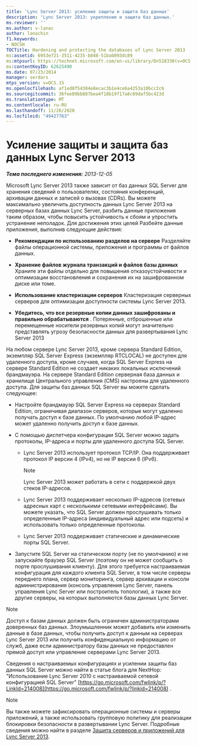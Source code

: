 ```yaml
---
title: 'Lync Server 2013: усиление защиты и защита баз данных'
description: 'Lync Server 2013: укрепление и защита баз данных.'
ms.reviewer: ''
ms.author: v-lanac
author: lanachin
f1.keywords:
- NOCSH
TOCTitle: Hardening and protecting the databases of Lync Server 2013
ms:assetid: 6953e721-3511-4235-b848-51bab093dc89
ms:mtpsurl: https://technet.microsoft.com/en-us/library/Dn518330(v=OCS.15)
ms:contentKeyID: 62625490
ms.date: 07/23/2014
manager: serdars
mtps_version: v=OCS.15
ms.openlocfilehash: af1ed8f54384e8ecac3b1e4ce6a4253a10bcc2c6
ms.sourcegitcommit: 36fee89bb887bea4f18b19f17a8c69daf5bc423d
ms.translationtype: MT
ms.contentlocale: ru-RU
ms.lasthandoff: 11/26/2020
ms.locfileid: "49427763"
---
```

# <a name="hardening-and-protecting-the-databases-of-lync-server-2013"></a>Усиление защиты и защита баз данных Lync Server 2013

<div data-xmlns="http://www.w3.org/1999/xhtml">

<div class="topic" data-xmlns="http://www.w3.org/1999/xhtml" data-msxsl="urn:schemas-microsoft-com:xslt" data-cs="https://msdn.microsoft.com/">

<div data-asp="https://msdn2.microsoft.com/asp">



</div>

<div id="mainSection">

<div id="mainBody">

<span> </span>

_**Тема последнего изменения:** 2013-12-05_

Microsoft Lync Server 2013 также зависит от баз данных SQL Server для хранения сведений о пользователях, состояния конференций, архивации данных и записей о вызовах (CDRs). Вы можете максимально увеличить доступность данных Lync Server 2013 на серверных базах данных Lync Server, разбить данные приложения таким образом, чтобы повысить устойчивость к сбоям и упростить устранение неполадок. Для достижения этих целей Разбейте данные приложения, выполнив следующие действия:

  - **Рекомендации по использованию разделов на сервере**   Разделяйте файлы операционной системы, приложения и программы от файлов данных.

  - **Хранение файлов журнала транзакций и файлов базы данных**   Храните эти файлы отдельно для повышения отказоустойчивости и оптимизации восстановления и сохранения их на зашифрованном диске или томе.

  - **Использование кластеризации серверов**   Кластеризация серверных серверов для оптимизации доступности системы Lync Server 2013.

  - **Убедитесь, что все резервные копии данных зашифрованы и правильно обрабатываются**   .   Потерянные, отброшенные или перемещенные носители резервных копий могут значительно представлять угрозу безопасности данных для развертывания Lync Server 2013

На любом сервере Lync Server 2013, кроме сервера Standard Edition, экземпляр SQL Server Express (экземпляр RTCLOCAL) не доступен для удаленного доступа, кроме случаев, когда SQL Server Express на сервере Standard Edition не создает никаких локальных исключений брандмауэра. На сервере Standard Edition серверная база данных и хранилище Центрального управления (CMS) настроены для удаленного доступа. Для защиты баз данных SQL Server вы можете сделать следующее:

  - Настройте брандмауэр SQL Server Express на серверах Standard Edition, ограничивая диапазон серверов, которые могут удаленно получать доступ к базе данных. По умолчанию любой IP-адрес может удаленно получить доступ к базе данных.

  - С помощью диспетчера конфигурации SQL Server можно задать протоколы, IP-адреса и порты для удаленного доступа SQL Server.
    
      - Lync Server 2013 использует протокол TCP/IP. Она поддерживает протокол IP версии 4 (IPv4), но не IP версии 6 (IPv6).
        
        <div>
        

        > [!NOTE]  
        > Lync Server 2013 может работать в сети с поддержкой двух стеков IP-адресов.

        
        </div>
    
      - Lync Server 2013 поддерживает несколько IP-адресов (сетевых адресных карт с несколькими сетевыми интерфейсами). Вы можете указать, что SQL Server должен прослушивать только определенные IP-адреса (индивидуальный адрес или подсеть) и использовать только определенные протоколы.
    
      - Lync Server 2013 поддерживает статические и динамические порты SQL Server.

  - Запустите SQL Server на статическом порту (не по умолчанию) и не запускайте браузер SQL Server (поэтому он не может сообщить о порте прослушивания клиенту). Для этого требуется настраиваемая конфигурация для каждого клиента SQL Server, в том числе серверы переднего плана, сервер мониторинга, сервер архивации и консоли администрирования (консоль управления Lync Server, панель управления Lync Server или построитель топологии), а также все другие серверы, на которых выполняются базы данных Lync Server.

<div>


> [!NOTE]  
> Доступ к базам данных должен быть ограничен администраторами доверенных баз данных. Злоумышленник может добавить или изменить данные в базе данных, чтобы получить доступ к данным на серверах Lync Server 2013 или получить конфиденциальную информацию от служб, даже если администратору базы данных не предоставлен прямой доступ или управление серверами Lync Server 2013.



</div>

Сведения о настраиваемых конфигурациях и усилении защиты баз данных SQL Server можно найти в статье блога для NextHop: "Использование Lync Server 2010 с настраиваемой сетевой конфигурацией SQL Server" [https://go.microsoft.com/fwlink/p/?LinkId=214008](https://go.microsoft.com/fwlink/p/?linkid=214008) .

<div>


> [!NOTE]  
> Вы также можете зафиксировать операционные системы и серверы приложений, а также использовать групповую политику для реализации блокировки безопасности в развертывании Lync Server. Подробные сведения можно найти в разделе <A href="lync-server-2013-hardening-and-protecting-servers-and-applications.md">Защита серверов и приложений для Lync Server 2013</A>.



</div>

</div>

<span> </span>

</div>

</div>

</div>

